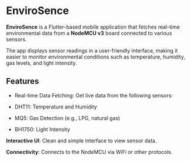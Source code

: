 # EnviroSence

**EnviroSence** is a Flutter-based mobile application that fetches real-time environmental data from a **NodeMCU v3** board connected to various sensors.

The app displays sensor readings in a user-friendly interface, making it easier to monitor environmental conditions such as temperature, humidity, gas levels, and light intensity.

## Features

- Real-time Data Fetching: Get live data from the following sensors:

- DHT11: Temperature and Humidity

- MQ5: Gas Detection (e.g., LPG, natural gas)

- BH1750: Light Intensity

**Interactive UI**: Clean and simple interface to view sensor data.

**Connectivity**: Connects to the NodeMCU via WiFi or other protocols.
